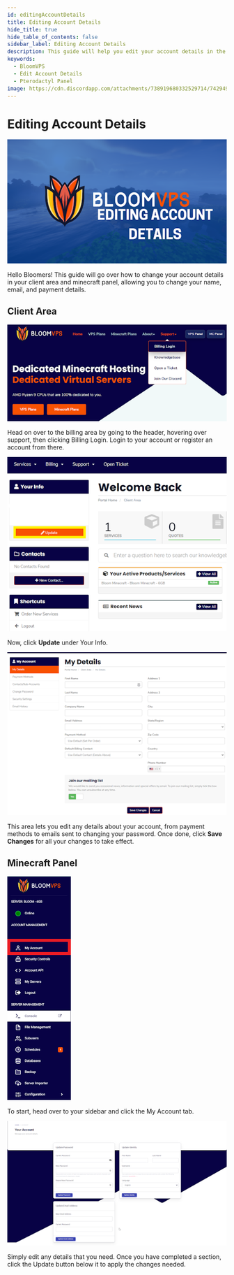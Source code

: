 ```yaml
---
id: editingAccountDetails
title: Editing Account Details
hide_title: true
hide_table_of_contents: false
sidebar_label: Editing Account Details
description: This guide will help you edit your account details in the billing panel, and on the minecraft panel
keywords:
  - BloomVPS
  - Edit Account Details
  - Pterodactyl Panel
image: https://cdn.discordapp.com/attachments/738919680332529714/742949816564449350/editingAccountDetails1.png
---
```

# Editing Account Details

![BloomVPS Editing Account Details](../static/img/editingAccountDetails/editingAccountDetails1.png)

Hello Bloomers! This guide will go over how to change your account details in your client area and minecraft panel, allowing you to change your name, email, and payment details.

## Client Area

![BloomVPS Editing Account Details](../static/img/editingAccountDetails/editingAccountDetails2.png)

Head on over to the billing area by going to the header, hovering over support, then clicking Billing Login. Login to your account or register an account from there. 

![BloomVPS Editing Account Details](../static/img/editingAccountDetails/editingAccountDetails3.png)

Now, click **Update** under Your Info. 

![BloomVPS Editing Account Details](../static/img/editingAccountDetails/editingAccountDetails4.png)

This area lets you edit any details about your account, from payment methods to emails sent to changing your password. Once done, click **Save Changes** for all your changes to take effect. 

## Minecraft Panel

![BloomVPS Editing Account Details](../static/img/editingAccountDetails/editingAccountDetails5.png)

To start, head over to your sidebar and click the My Account tab. 

![BloomVPS Editing Account Details](../static/img/editingAccountDetails/editingAccountDetails6.png)

Simply edit any details that you need. Once you have completed a section, click the Update button below it to apply the changes needed. 